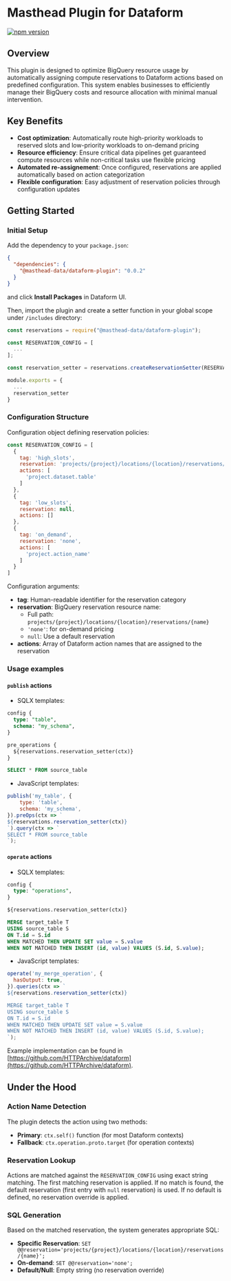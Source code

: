 # Masthead Plugin for Dataform

[![npm version](https://badge.fury.io/js/%40masthead-data%2Fdataform-plugin.svg)](https://badge.fury.io/js/%40masthead-data%2Fdataform-plugin)

## Overview

This plugin is designed to optimize BigQuery resource usage by automatically assigning compute reservations to Dataform actions based on predefined configuration. This system enables businesses to efficiently manage their BigQuery costs and resource allocation with minimal manual intervention.

## Key Benefits

* **Cost optimization**: Automatically route high-priority workloads to reserved slots and low-priority workloads to on-demand pricing
* **Resource efficiency**: Ensure critical data pipelines get guaranteed compute resources while non-critical tasks use flexible pricing
* **Automated re-assignement**: Once configured, reservations are applied automatically based on action categorization
* **Flexible configuration**: Easy adjustment of reservation policies through configuration updates

## Getting Started

### Initial Setup

Add the dependency to your `package.json`:

```json
{
  "dependencies": {
    "@masthead-data/dataform-plugin": "0.0.2"
  }
}
```

and click **Install Packages** in Dataform UI.

Then, import the plugin and create a setter function in your global scope under `/includes` directory:

```javascript
const reservations = require("@masthead-data/dataform-plugin");

const RESERVATION_CONFIG = [
  ...
];

const reservation_setter = reservations.createReservationSetter(RESERVATION_CONFIG);

module.exports = {
  ...
  reservation_setter
}
```

### Configuration Structure

Configuration object defining reservation policies:

```javascript
const RESERVATION_CONFIG = [
  {
    tag: 'high_slots',
    reservation: 'projects/{project}/locations/{location}/reservations/{name}',
    actions: [
      'project.dataset.table'
    ]
  },
  {
    tag: 'low_slots',
    reservation: null,
    actions: []
  },
  {
    tag: 'on_demand',
    reservation: 'none',
    actions: [
      'project.action_name'
    ]
  }
]
```

Configuration arguments:

* **tag**: Human-readable identifier for the reservation category
* **reservation**: BigQuery reservation resource name:
  * Full path: `projects/{project}/locations/{location}/reservations/{name}`
  * `'none'`: for on-demand pricing
  * `null`: Use a default reservation
* **actions**: Array of Dataform action names that are assigned to the reservation

### Usage examples

#### `publish` actions

* SQLX templates:

```sql
config {
  type: "table",
  schema: "my_schema",
}

pre_operations {
  ${reservations.reservation_setter(ctx)}
}

SELECT * FROM source_table
```

* JavaScript templates:

```javascript
publish('my_table', {
    type: 'table',
    schema: 'my_schema',
}).preOps(ctx => `
${reservations.reservation_setter(ctx)}
`).query(ctx => `
SELECT * FROM source_table
`);
```

#### `operate` actions

* SQLX templates:

```sql
config {
  type: "operations",
}

${reservations.reservation_setter(ctx)}

MERGE target_table T
USING source_table S
ON T.id = S.id
WHEN MATCHED THEN UPDATE SET value = S.value
WHEN NOT MATCHED THEN INSERT (id, value) VALUES (S.id, S.value);
```

* JavaScript templates:

```javascript
operate('my_merge_operation', {
  hasOutput: true,
}).queries(ctx => `
${reservations.reservation_setter(ctx)}

MERGE target_table T
USING source_table S
ON T.id = S.id
WHEN MATCHED THEN UPDATE SET value = S.value
WHEN NOT MATCHED THEN INSERT (id, value) VALUES (S.id, S.value);
`);
```

Example implementation can be found in [https://github.com/HTTPArchive/dataform](https://github.com/HTTPArchive/dataform).

## Under the Hood

### Action Name Detection

The plugin detects the action using two methods:

* **Primary**: `ctx.self()` function (for most Dataform contexts)
* **Fallback**: `ctx.operation.proto.target` (for operation contexts)

### Reservation Lookup

Actions are matched against the `RESERVATION_CONFIG` using exact string matching. The first matching reservation is applied. If no match is found, the default reservation (first entry with `null` reservation) is used. If no default is defined, no reservation override is applied.

### SQL Generation

Based on the matched reservation, the system generates appropriate SQL:

* **Specific Reservation**: `SET @@reservation='projects/{project}/locations/{location}/reservations/{name}';`
* **On-demand**: `SET @@reservation='none';`
* **Default/Null**: Empty string (no reservation override)
